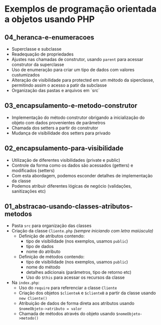 # Exemplos de programação orientada a objetos usando PHP

## 04_heranca-e-enumeracoes

- Superclasse e subclasse
- Readequação de propriedades
- Ajustes nas chamadas de construtor, usando `parent` para acessar construtor da superclasse 
- Uso de enumeração para criar um tipo de dados com valores custumizados
- Alteração de visibilidade para protected em um método da siperclasse, permitindo assim o acesso a patir da subclasse
- Organização das pastas e arquivos em ´src´


## 03_encapsulamento-e-metodo-construtor

- Implementação do método construtor obrigando a inicialização do objeto com dados provenientes de parâmetros
- Chamada dos setters a partir do construtor
- Mudança de visibilidade dos setters para privado


## 02_encapsulamento-para-visibilidade

- Utilização de diferentes visibilidades (private e public)
- Controle da forma como os dados são acessados (getters) e modificados (setters)
- Com esta abordagem, podemos esconder detalhes de implementação da classe
- Podemos atribuir diferentes lógicas de negócio (validações, sanitizações etc)


## 01_abstracao-usando-classes-atributos-metodos

- Pasta `src` para organização das classes
- Criação da classe `Cliente.php` *(sempre iniciando com letra maiúscula)*
    - Definição de atributos contendo:
        - tipo de visibilidade (nos exemplos, usamos `public`)
        - tipo de dados
        - nome do atributo
    - Definição de métodos contendo:
        - tipo de visibilidade (nos exemplos, usamos `public`)
        - nome do método
        - detalhes adicionais (parâmetros, tipo de retorno etc)
        - Uso do `$this` para acessar os recursos da classe
- Na `index.php`:
    - Uso do `require` para referenciar a classe `Cliente`
    - Criação dos objetos `$clienteA` e `$clienteB` a partir da classe usando `new Cliente()`
    - Atribuição de dados de forma direta aos atributos usando `$nomeObjeto->atributo = valor`
    - Chamada de métodos através do objeto usando `$nomeObjeto->metodo()`